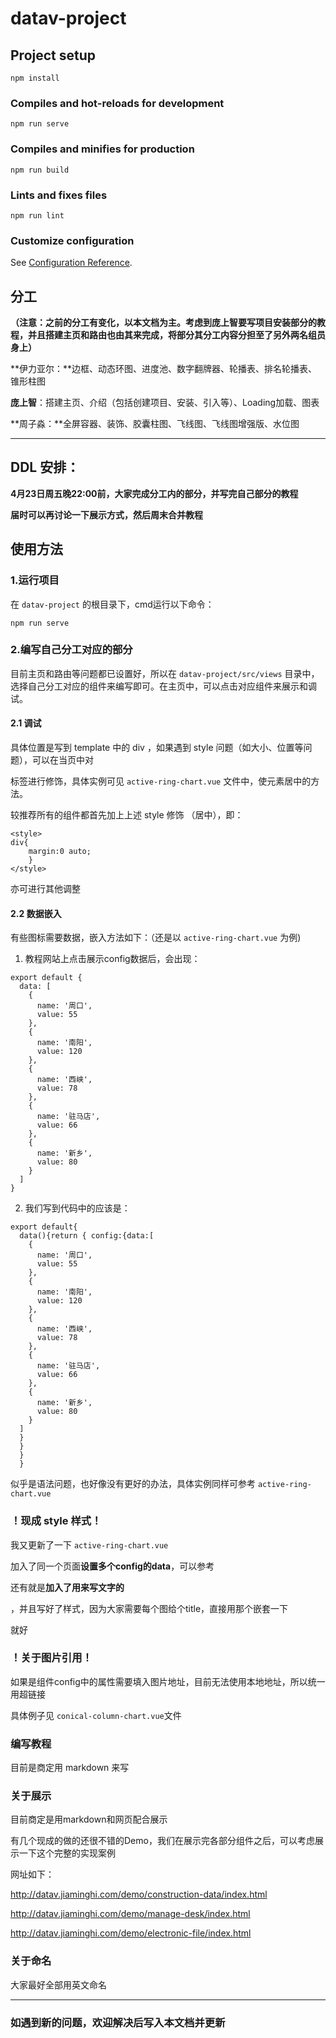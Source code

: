 # datav-project

## Project setup
```
npm install
```

### Compiles and hot-reloads for development
```
npm run serve
```

### Compiles and minifies for production
```
npm run build
```

### Lints and fixes files
```
npm run lint
```

### Customize configuration

See [Configuration Reference](https://cli.vuejs.org/config/).



## 分工

**（注意：之前的分工有变化，以本文档为主。考虑到庞上智要写项目安装部分的教程，并且搭建主页和路由也由其来完成，将部分其分工内容分担至了另外两名组员身上）**

**伊力亚尔：**边框、动态环图、进度池、数字翻牌器、轮播表、排名轮播表、锥形柱图

**庞上智**：搭建主页、介绍（包括创建项目、安装、引入等）、Loading加载、图表

**周子淼：**全屏容器、装饰、胶囊柱图、飞线图、飞线图增强版、水位图

-------



## DDL 安排：

**4月23日周五晚22:00前，大家完成分工内的部分，并写完自己部分的教程**

**届时可以再讨论一下展示方式，然后周末合并教程**



## 使用方法

### 1.运行项目

在 `datav-project` 的根目录下，cmd运行以下命令：

```
npm run serve
```



### 2.编写自己分工对应的部分

目前主页和路由等问题都已设置好，所以在 `datav-project/src/views` 目录中，选择自己分工对应的组件来编写即可。在主页中，可以点击对应组件来展示和调试。



#### 2.1 调试

具体位置是写到 template 中的 div ，如果遇到 style 问题（如大小、位置等问题），可以在当页中对<div>标签进行修饰，具体实例可见 `active-ring-chart.vue` 文件中，使元素居中的方法。

较推荐所有的组件都首先加上上述 style 修饰 （居中），即：

```
<style>
div{
	margin:0 auto;
	}
</style>
```

亦可进行其他调整



#### 2.2 数据嵌入

有些图标需要数据，嵌入方法如下：（还是以 `active-ring-chart.vue` 为例)

1. 教程网站上点击展示config数据后，会出现：

```
export default {
  data: [
    {
      name: '周口',
      value: 55
    },
    {
      name: '南阳',
      value: 120
    },
    {
      name: '西峡',
      value: 78
    },
    {
      name: '驻马店',
      value: 66
    },
    {
      name: '新乡',
      value: 80
    }
  ]
}
```

2. 我们写到代码中的应该是：

```
export default{
  data(){return { config:{data:[
    {
      name: '周口',
      value: 55
    },
    {
      name: '南阳',
      value: 120
    },
    {
      name: '西峡',
      value: 78
    },
    {
      name: '驻马店',
      value: 66
    },
    {
      name: '新乡',
      value: 80
    }
  ]
  }
  }
  }
  }
```

似乎是语法问题，也好像没有更好的办法，具体实例同样可参考 `active-ring-chart.vue`



### ！现成 style 样式！

我又更新了一下 `active-ring-chart.vue` 

加入了同一个页面**设置多个config的data**，可以参考

还有就是**加入了用来写文字的 <div>**，并且写好了样式，因为大家需要每个图给个title，直接用那个嵌套一下<p>就好



### ！关于图片引用！

如果是组件config中的属性需要填入图片地址，目前无法使用本地地址，所以统一用超链接

具体例子见 `conical-column-chart.vue`文件



### 编写教程

目前是商定用 markdown 来写



### 关于展示

目前商定是用markdown和网页配合展示

有几个现成的做的还很不错的Demo，我们在展示完各部分组件之后，可以考虑展示一下这个完整的实现案例

网址如下：

http://datav.jiaminghi.com/demo/construction-data/index.html

http://datav.jiaminghi.com/demo/manage-desk/index.html

http://datav.jiaminghi.com/demo/electronic-file/index.html



### 关于命名

大家最好全部用英文命名



--------

### 如遇到新的问题，欢迎解决后写入本文档并更新

